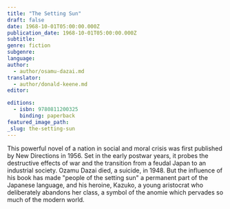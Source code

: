 ```yaml
---
title: "The Setting Sun"
draft: false
date: 1968-10-01T05:00:00.000Z
publication_date: 1968-10-01T05:00:00.000Z
subtitle:
genre: fiction
subgenre:
language:
author:
  - author/osamu-dazai.md
translator:
  - author/donald-keene.md
editor:

editions:
  - isbn: 9780811200325
    binding: paperback
featured_image_path:
_slug: the-setting-sun
---
```


This powerful novel of a nation in social and moral crisis was first published by New Directions in 1956. Set in the early postwar years, it probes the destructive effects of war and the transition from a feudal Japan to an industrial society. Ozamu Dazai died, a suicide, in 1948. But the influence of his book has made "people of the setting sun" a permanent part of the Japanese language, and his heroine, Kazuko, a young aristocrat who deliberately abandons her class, a symbol of the anomie which pervades so much of the modern world.

